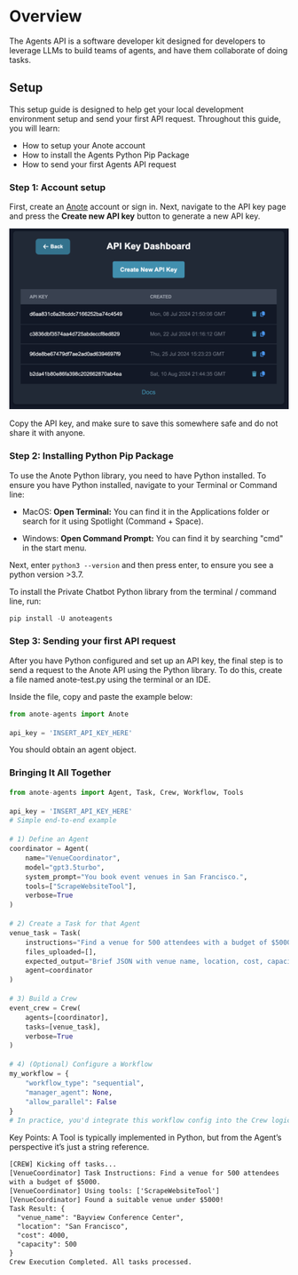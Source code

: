 # Overview

The Agents API is a software developer kit designed for developers to leverage LLMs to build teams of agents, and have them collaborate of doing tasks.

## Setup

This setup guide is designed to help get your local development environment setup and send your first API request. Throughout this guide, you will learn:

- How to setup your Anote account
- How to install the Agents Python Pip Package
- How to send your first Agents API request

### Step 1: Account setup

First, create an [Anote](https://anote.ai/) account or sign in. Next, navigate to the API key page and press the **Create new API key** button to generate a new API key.

![tweets](../images/apikeys.png)

Copy the API key, and make sure to save this somewhere safe and do not share it with anyone.

### Step 2: Installing Python Pip Package

To use the Anote Python library, you need to have Python installed. To ensure you have Python installed, navigate to your Terminal or Command line:

- MacOS: **Open Terminal:** You can find it in the Applications folder or search for it using Spotlight (Command + Space).

- Windows: **Open Command Prompt:** You can find it by searching "cmd" in the start menu.

Next, enter `python3 --version` and then press enter, to ensure you see a python version >3.7.

To install the Private Chatbot Python library from the terminal / command line, run:

```py
pip install -U anoteagents
```

### Step 3: Sending your first API request

After you have Python configured and set up an API key, the final step is to send a request to the Anote API using the Python library. To do this, create a file named anote-test.py using the terminal or an IDE.

Inside the file, copy and paste the example below:

```python
from anote-agents import Anote

api_key = 'INSERT_API_KEY_HERE'
```

You should obtain an agent object.

### Bringing It All Together

```python
from anote-agents import Agent, Task, Crew, Workflow, Tools

api_key = 'INSERT_API_KEY_HERE'
# Simple end-to-end example

# 1) Define an Agent
coordinator = Agent(
    name="VenueCoordinator",
    model="gpt3.5turbo",
    system_prompt="You book event venues in San Francisco.",
    tools=["ScrapeWebsiteTool"],
    verbose=True
)

# 2) Create a Task for that Agent
venue_task = Task(
    instructions="Find a venue for 500 attendees with a budget of $5000.",
    files_uploaded=[],
    expected_output="Brief JSON with venue name, location, cost, capacity.",
    agent=coordinator
)

# 3) Build a Crew
event_crew = Crew(
    agents=[coordinator],
    tasks=[venue_task],
    verbose=True
)

# 4) (Optional) Configure a Workflow
my_workflow = {
    "workflow_type": "sequential",
    "manager_agent": None,
    "allow_parallel": False
}
# In practice, you'd integrate this workflow config into the Crew logic.
```

Key Points: A Tool is typically implemented in Python, but from the Agent’s perspective it’s just a string reference.

```
[CREW] Kicking off tasks...
[VenueCoordinator] Task Instructions: Find a venue for 500 attendees with a budget of $5000.
[VenueCoordinator] Using tools: ['ScrapeWebsiteTool']
[VenueCoordinator] Found a suitable venue under $5000!
Task Result: {
  "venue_name": "Bayview Conference Center",
  "location": "San Francisco",
  "cost": 4000,
  "capacity": 500
}
Crew Execution Completed. All tasks processed.
```
